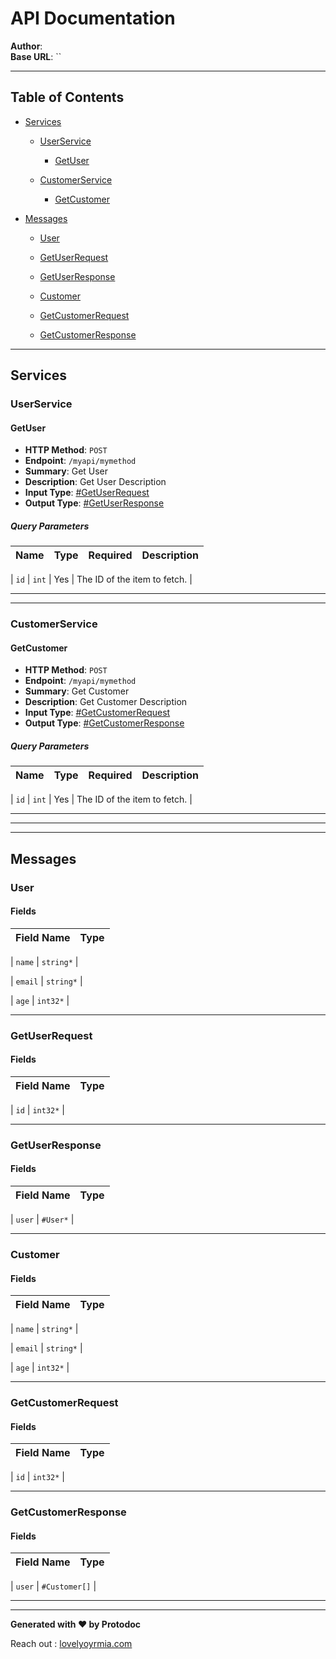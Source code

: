 # API Documentation

**Author**:   
**Base URL**: ``

---

## Table of Contents

- [Services](#services)

  - [UserService](#UserService)
  
    - [GetUser](#GetUser)
  

  - [CustomerService](#CustomerService)
  
    - [GetCustomer](#GetCustomer)
  


- [Messages](#messages)

  - [User](#User)

  - [GetUserRequest](#GetUserRequest)

  - [GetUserResponse](#GetUserResponse)

  - [Customer](#Customer)

  - [GetCustomerRequest](#GetCustomerRequest)

  - [GetCustomerResponse](#GetCustomerResponse)


---

<a name="services"></a>
## Services


<a name="UserService"></a>
### UserService


#### GetUser

- **HTTP Method**: `POST`
- **Endpoint**: `/myapi/mymethod`
- **Summary**: Get User
- **Description**: Get User Description
- **Input Type**: [#GetUserRequest](#GetUserRequest)
- **Output Type**: [#GetUserResponse](#GetUserResponse)


##### Query Parameters

| **Name** | **Type** | **Required** | **Description** |
| -------- | -------- | ------------ | --------------- |

| `id` | `int` | Yes | The ID of the item to fetch. |




---


---

<a name="CustomerService"></a>
### CustomerService


#### GetCustomer

- **HTTP Method**: `POST`
- **Endpoint**: `/myapi/mymethod`
- **Summary**: Get Customer
- **Description**: Get Customer Description
- **Input Type**: [#GetCustomerRequest](#GetCustomerRequest)
- **Output Type**: [#GetCustomerResponse](#GetCustomerResponse)


##### Query Parameters

| **Name** | **Type** | **Required** | **Description** |
| -------- | -------- | ------------ | --------------- |

| `id` | `int` | Yes | The ID of the item to fetch. |




---


---


---

<a name="messages"></a>
## Messages


<a name="User"></a>
### User

#### Fields

| **Field Name** | **Type** |
| -------------- | -------- |

| `name` | `string*` |

| `email` | `string*` |

| `age` | `int32*` |


---

<a name="GetUserRequest"></a>
### GetUserRequest

#### Fields

| **Field Name** | **Type** |
| -------------- | -------- |

| `id` | `int32*` |


---

<a name="GetUserResponse"></a>
### GetUserResponse

#### Fields

| **Field Name** | **Type** |
| -------------- | -------- |

| `user` | `#User*` |


---

<a name="Customer"></a>
### Customer

#### Fields

| **Field Name** | **Type** |
| -------------- | -------- |

| `name` | `string*` |

| `email` | `string*` |

| `age` | `int32*` |


---

<a name="GetCustomerRequest"></a>
### GetCustomerRequest

#### Fields

| **Field Name** | **Type** |
| -------------- | -------- |

| `id` | `int32*` |


---

<a name="GetCustomerResponse"></a>
### GetCustomerResponse

#### Fields

| **Field Name** | **Type** |
| -------------- | -------- |

| `user` | `#Customer[]` |


---


---

**Generated with ❤️ by Protodoc**

Reach out : [lovelyoyrmia.com](https://lovelyoyrmia.com)